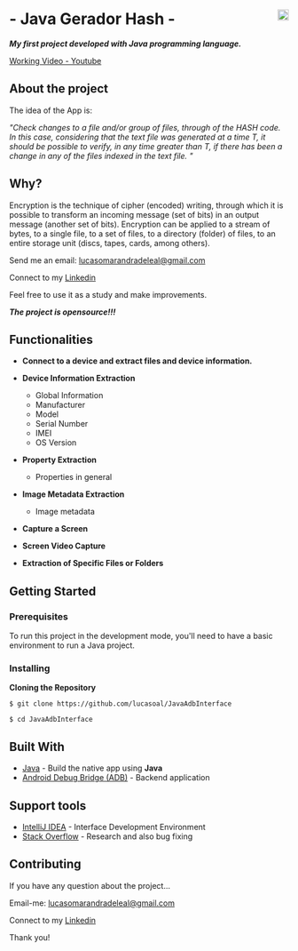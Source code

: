 # - Java Gerador Hash - [<img src="https://upload.wikimedia.org/wikipedia/pt/3/30/Java_programming_language_logo.svg" alt="Java Logo" width="20" Title="Java" align='right'>](https://dev.java/)

_**My first project developed with Java programming language.**_

[Working Video - Youtube](https://youtube.com)

## About the project

The idea of the App is:

_"Check changes to a file and/or group of files, through
of the HASH code. In this case, considering that the text file was generated at a time T, it should be possible to verify, in
any time greater than T, if there has been a change in any of the files indexed in the text file. "_

## Why?

Encryption is the technique of cipher (encoded) writing, through which it is possible to transform an incoming message
(set of bits) in an output message (another set of bits). Encryption can be applied to a stream of bytes,
to a single file, to a set of files, to a directory (folder) of files, to an entire storage unit
(discs, tapes, cards, among others).

Send me an email: lucasomarandradeleal@gmail.com

Connect to my [Linkedin](https://linkedin.com/in/lucasomarandradeleal)

Feel free to use it as a study and make improvements.

***The project is opensource!!!***

## Functionalities

- **Connect to a device and extract files and device information.**

- **Device Information Extraction**
  - Global Information
  - Manufacturer
  - Model
  - Serial Number
  - IMEI
  - OS Version
- **Property Extraction**
  - Properties in general
- **Image Metadata Extraction**
  - Image metadata
- **Capture a Screen**
- **Screen Video Capture**
- **Extraction of Specific Files or Folders**

## Getting Started

### Prerequisites

To run this project in the development mode, you'll need to have a basic environment to run a Java project.

### Installing

**Cloning the Repository**

```
$ git clone https://github.com/lucasoal/JavaAdbInterface

$ cd JavaAdbInterface
```

## Built With

- [Java](https://dev.java/) - Build the native app using **Java**
- [Android Debug Bridge (ADB)](https://developer.android.com/studio/command-line/adb) - Backend application

## Support tools

- [IntelliJ IDEA](https://www.jetbrains.com/idea/) - Interface Development Environment
- [Stack Overflow](https://stackoverflow.com/) - Research and also bug fixing

## Contributing

If you have any question about the project...

Email-me: lucasomarandradeleal@gmail.com

Connect to my [Linkedin](https://linkedin.com/in/lucasomarandradeleal)

Thank you!
